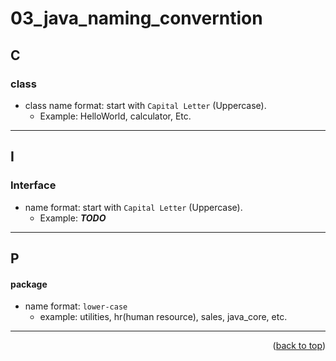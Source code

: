 <a name="topage"></a>

# 03_java_naming_converntion

## C
### class
* class name format: start with `Capital Letter` (Uppercase).
   * Example: HelloWorld, calculator, Etc.

-----

## I
### Interface 
* name format: start with `Capital Letter` (Uppercase).
   * Example: ***TODO***

-----

## P
#### package
* name format: `lower-case`
   * example: utilities, hr(human resource), sales, java_core, etc.


-----

<p align="right">(<a href="#topage">back to top</a>)</p>
<br/>
<br/>
